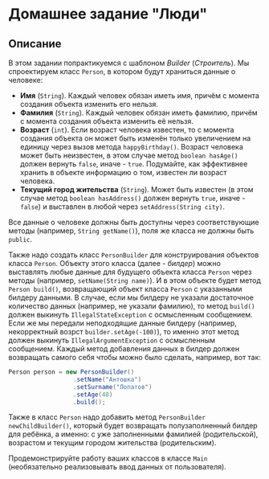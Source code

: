 # Домашнее задание "Люди"

## Описание
В этом задании попрактикуемся с шаблоном *Builder* (*Строитель*). Мы спроектируем класс `Person`, в котором будут храниться данные о человеке:
* **Имя** (`String`). Каждый человек обязан иметь имя, причём с момента создания объекта изменить его нельзя.
* **Фамилия** (`String`). Каждый человек обязан иметь фамилию, причём с момента создания объекта изменить её нельзя.
* **Возраст** (`int`). Если возраст человека известен, то с момента создания объекта он может быть изменён только увеличением на единицу через вызов метода `happyBirthday()`. Возраст человека может быть неизвестен, в этом случае метод `boolean hasAge()` должен вернуть `false`, иначе - `true`. Подумайте, как эффективнее хранить в объекте информацию о том, известен ли возраст человека.
* **Текущий город жительства** (`String`). Может быть известен (в этом случае метод `boolean hasAddress()` должен вернуть `true`, иначе - `false`) и выставлен в любой через `setAddress(String city)`.

Все данные о человеке должны быть доступны через соответствующие методы (например, `String getName()`), поля же класса не должны быть `public`. 

Также надо создать класс `PersonBuilder` для конструирования объектов класса `Person`. Объекту этого класса (далее - *билдер*) можно выставлять любые данные для будущего объекта класса `Person` через методы (например, `setName(String name)`). И в этом объекте будет метод `Person build()`, возвращающий объект класса `Person` с указанными билдеру данными. В случае, если мы билдеру не указали достаточное количество данных (например, не указали фамилию), то метод `build()` должен выкинуть `IllegalStateException` с осмысленным сообщением. Если же мы передали неподходящие данные билдеру (например, некорректный возрст `builder.setAge(-100)`), то именно этот метод должен выкинуть `IllegalArgumentException` с осмысленным сообщением. Каждый метод добавления данных в билдер должен возвращать самого себя чтобы можно было сделать, например, вот так:
```java
Person person = new PersonBuilder()
                  .setName("Антошка")
                  .setSurname("Лопатов")
                  .setAge(48)
                  .build();
```

Также в класс `Person` надо добавить метод `PersonBuilder newChildBuilder()`, который будет возвращать полузаполненный билдер для ребёнка, а именно: с уже заполненными фамилией (родительской), возрастом и текущим городом жительства (родительским).

Продемонстрируйте работу ваших классов в классе `Main` (необязательно реализовывать ввод данных от пользователя).